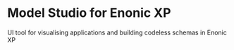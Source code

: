 # Model Studio for Enonic XP
UI tool for visualising applications and building codeless schemas in Enonic XP

